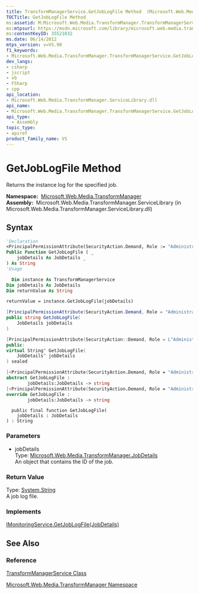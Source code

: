 ```yaml
---
title: TransformManagerService.GetJobLogFile Method  (Microsoft.Web.Media.TransformManager)
TOCTitle: GetJobLogFile Method
ms:assetid: M:Microsoft.Web.Media.TransformManager.TransformManagerService.GetJobLogFile(Microsoft.Web.Media.TransformManager.JobDetails)
ms:mtpsurl: https://msdn.microsoft.com/library/microsoft.web.media.transformmanager.transformmanagerservice.getjoblogfile(v=VS.90)
ms:contentKeyID: 35521032
ms.date: 06/14/2012
mtps_version: v=VS.90
f1_keywords:
- Microsoft.Web.Media.TransformManager.TransformManagerService.GetJobLogFile
dev_langs:
- csharp
- jscript
- vb
- FSharp
- cpp
api_location:
- Microsoft.Web.Media.TransformManager.ServiceLibrary.dll
api_name:
- Microsoft.Web.Media.TransformManager.TransformManagerService.GetJobLogFile
api_type:
  - Assembly
topic_type:
- apiref
product_family_name: VS
---
```


# GetJobLogFile Method

Returns the instance log for the specified job.

**Namespace:**  [Microsoft.Web.Media.TransformManager](microsoft-web-media-transformmanager-namespace.md)  
**Assembly:**  Microsoft.Web.Media.TransformManager.ServiceLibrary (in Microsoft.Web.Media.TransformManager.ServiceLibrary.dll)

## Syntax

```vb
'Declaration
<PrincipalPermissionAttribute(SecurityAction.Demand, Role := "Administrators")> _
Public Function GetJobLogFile ( _
    jobDetails As JobDetails _
) As String
'Usage

  Dim instance As TransformManagerService
Dim jobDetails As JobDetails
Dim returnValue As String

returnValue = instance.GetJobLogFile(jobDetails)
```

```csharp
[PrincipalPermissionAttribute(SecurityAction.Demand, Role = "Administrators")]
public string GetJobLogFile(
    JobDetails jobDetails
)
```

```cpp
[PrincipalPermissionAttribute(SecurityAction::Demand, Role = L"Administrators")]
public:
virtual String^ GetJobLogFile(
    JobDetails^ jobDetails
) sealed
```

``` fsharp
[<PrincipalPermissionAttribute(SecurityAction.Demand, Role = "Administrators")>]
abstract GetJobLogFile : 
        jobDetails:JobDetails -> string 
[<PrincipalPermissionAttribute(SecurityAction.Demand, Role = "Administrators")>]
override GetJobLogFile : 
        jobDetails:JobDetails -> string 
```

```jscript
  public final function GetJobLogFile(
    jobDetails : JobDetails
) : String
```

### Parameters

  - jobDetails  
    Type: [Microsoft.Web.Media.TransformManager.JobDetails](jobdetails-class-microsoft-web-media-transformmanager.md)  
    An object that contains the ID of the job.  

### Return Value

Type: [System.String](https://msdn.microsoft.com/library/s1wwdcbf)  
A job log file.  

### Implements

[IMonitoringService.GetJobLogFile(JobDetails)](imonitoringservice-getjoblogfile-method-microsoft-web-media-transformmanager.md)  

## See Also

### Reference

[TransformManagerService Class](transformmanagerservice-class-microsoft-web-media-transformmanager.md)

[Microsoft.Web.Media.TransformManager Namespace](microsoft-web-media-transformmanager-namespace.md)
